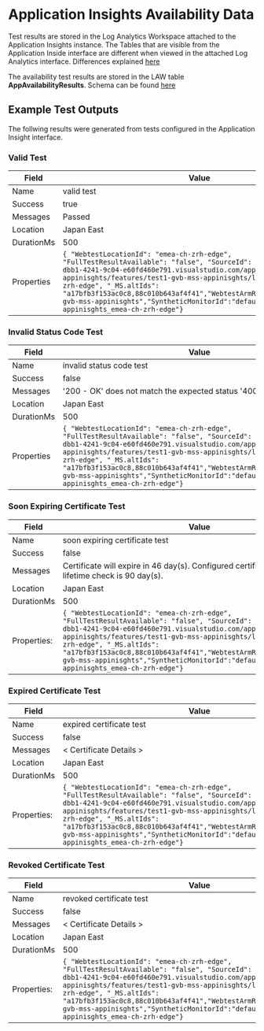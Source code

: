 # Application Insights Availability Data

Test results are stored in the Log Analytics Workspace attached to the Application Insights instance. The Tables that are visible from the Application Inside interface are different when viewed in the attached Log Analytics interface. Differences explained [here](https://docs.microsoft.com/en-us/azure/azure-monitor/app/convert-classic-resource#table-structure)

The availability test results are stored in the LAW table **AppAvailabilityResults**. Schema can be found [here](https://docs.microsoft.com/en-us/azure/azure-monitor/app/convert-classic-resource#appavailabilityresults)

## Example Test Outputs

The follwing results were generated from tests configured in the Application Insight interface.

### Valid Test

| Field      | Value                                                                                                                                                                                                                                                                                                                                                                                                                                              |
| ---------- | -------------------------------------------------------------------------------------------------------------------------------------------------------------------------------------------------------------------------------------------------------------------------------------------------------------------------------------------------------------------------------------------------------------------------------------------------- |
| Name       | valid test                                                                                                                                                                                                                                                                                                                                                                                                                                     |
| Success    | true                                                                                                                                                                                                                                                                                                                                                                                                                                               |
| Messages   | Passed                                                                                                                                                                                                                                                                                                                                                                                                                                             |
| Location   | Japan East                                                                                                                                                                                                                                                                                                                                                                                                                                         |
| DurationMs | 500                                                                                                                                                                                                                                                                                                                                                                                                                                                |
| Properties | ``` { "WebtestLocationId": "emea-ch-zrh-edge", "FullTestResultAvailable": "false", "SourceId": "sid://040d848c-dbb1-4241-9c04-e60fd460e791.visualstudio.com/applications/gvb-mss-appinisghts/features/test1-gvb-mss-appinisghts/locations/emea-ch-zrh-edge", "_MS.altIds": "a17bfb3f153ac0c8,88c010b643af4f41","WebtestArmResourceName":"test1-gvb-mss-appinisghts","SyntheticMonitorId":"default_test1-gvb-mss-appinisghts_emea-ch-zrh-edge"} ``` |

### Invalid Status Code Test

| Field      | Value                                                                                                                                                                                                                                                                                                                                                                                                                                              |
| ---------- | -------------------------------------------------------------------------------------------------------------------------------------------------------------------------------------------------------------------------------------------------------------------------------------------------------------------------------------------------------------------------------------------------------------------------------------------------- |
| Name       | invalid status code test                                                                                                                                                                                                                                                                                                                                                                                                                                     |
| Success    | false                                                                                                                                                                                                                                                                                                                                                                                                                                               |
| Messages   | '200 - OK' does not match the expected status '400 - BadRequest'.                                                                                                                                                                                                                                                                                                                                                                                                                                             |
| Location   | Japan East                                                                                                                                                                                                                                                                                                                                                                                                                                         |
| DurationMs | 500                                                                                                                                                                                                                                                                                                                                                                                                                                                |
| Properties | ``` { "WebtestLocationId": "emea-ch-zrh-edge", "FullTestResultAvailable": "false", "SourceId": "sid://040d848c-dbb1-4241-9c04-e60fd460e791.visualstudio.com/applications/gvb-mss-appinisghts/features/test1-gvb-mss-appinisghts/locations/emea-ch-zrh-edge", "_MS.altIds": "a17bfb3f153ac0c8,88c010b643af4f41","WebtestArmResourceName":"test1-gvb-mss-appinisghts","SyntheticMonitorId":"default_test1-gvb-mss-appinisghts_emea-ch-zrh-edge"} ``` |


### Soon Expiring Certificate Test


| Field      | Value                                                                                                                                                                                                                                                                                                                                                                                                                                              |
| ---------- | -------------------------------------------------------------------------------------------------------------------------------------------------------------------------------------------------------------------------------------------------------------------------------------------------------------------------------------------------------------------------------------------------------------------------------------------------- |
| Name       | soon expiring certificate test                                                                                                                                                                                                                                                                                                                                                                                                                                   |
| Success    | false                                                                                                                                                                                                                                                                                                                                                                                                                                               |
| Messages   | Certificate will expire in 46 day(s). Configured certificate remaining lifetime check is 90 day(s).                                                                                                                                                                                                                                                                                                                                                                                                                                             |
| Location   | Japan East                                                                                                                                                                                                                                                                                                                                                                                                                                         |
| DurationMs | 500                                                                                                                                                                                                                                                                                                                                                                                                                                                |
| Properties: |  ``` { "WebtestLocationId": "emea-ch-zrh-edge", "FullTestResultAvailable": "false", "SourceId": "sid://040d848c-dbb1-4241-9c04-e60fd460e791.visualstudio.com/applications/gvb-mss-appinisghts/features/test1-gvb-mss-appinisghts/locations/emea-ch-zrh-edge", "_MS.altIds": "a17bfb3f153ac0c8,88c010b643af4f41","WebtestArmResourceName":"test1-gvb-mss-appinisghts","SyntheticMonitorId":"default_test1-gvb-mss-appinisghts_emea-ch-zrh-edge"} ``` |

### Expired Certificate Test

| Field      | Value                                                                                                                                                                                                                                                                                                                                                                                                                                              |
| ---------- | -------------------------------------------------------------------------------------------------------------------------------------------------------------------------------------------------------------------------------------------------------------------------------------------------------------------------------------------------------------------------------------------------------------------------------------------------- |
| Name       | expired certificate test                                                                                                                                                                                                                                                                                                                                                                                                                                |
| Success    | false                                                                                                                                                                                                                                                                                                                                                                                                                                               |
| Messages   | < Certificate Details >                                                                                                                                                                                                                                                                                                                                                                                                                                             |
| Location   | Japan East                                                                                                                                                                                                                                                                                                                                                                                                                                         |
| DurationMs | 500                                                                                                                                                                                                                                                                                                                                                                                                                                                |
| Properties: |  ``` { "WebtestLocationId": "emea-ch-zrh-edge", "FullTestResultAvailable": "false", "SourceId": "sid://040d848c-dbb1-4241-9c04-e60fd460e791.visualstudio.com/applications/gvb-mss-appinisghts/features/test1-gvb-mss-appinisghts/locations/emea-ch-zrh-edge", "_MS.altIds": "a17bfb3f153ac0c8,88c010b643af4f41","WebtestArmResourceName":"test1-gvb-mss-appinisghts","SyntheticMonitorId":"default_test1-gvb-mss-appinisghts_emea-ch-zrh-edge"} ``` |

### Revoked Certificate Test

| Field      | Value                                                                                                                                                                                                                                                                                                                                                                                                                                              |
| ---------- | -------------------------------------------------------------------------------------------------------------------------------------------------------------------------------------------------------------------------------------------------------------------------------------------------------------------------------------------------------------------------------------------------------------------------------------------------- |
| Name       | revoked certificate test                                                                                                                                                                                                                                                                                                                                                                                                                                    |
| Success    | false                                                                                                                                                                                                                                                                                                                                                                                                                                               |
| Messages   | < Certificate Details >                                                                                                                                                                                                                                                                                                                                                                                                                                              |
| Location   | Japan East                                                                                                                                                                                                                                                                                                                                                                                                                                         |
| DurationMs | 500                                                                                                                                                                                                                                                                                                                                                                                                                                                |
| Properties: |  ``` { "WebtestLocationId": "emea-ch-zrh-edge", "FullTestResultAvailable": "false", "SourceId": "sid://040d848c-dbb1-4241-9c04-e60fd460e791.visualstudio.com/applications/gvb-mss-appinisghts/features/test1-gvb-mss-appinisghts/locations/emea-ch-zrh-edge", "_MS.altIds": "a17bfb3f153ac0c8,88c010b643af4f41","WebtestArmResourceName":"test1-gvb-mss-appinisghts","SyntheticMonitorId":"default_test1-gvb-mss-appinisghts_emea-ch-zrh-edge"} ``` |


